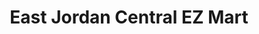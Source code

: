 ---
title: "East Jordan Central EZ Mart"
url: /east-jordan/east-jordan-central-ez-mart/
shop: Lebensmittel
---